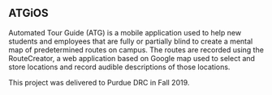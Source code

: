 ## ATGiOS

Automated Tour Guide (ATG) is a mobile application used to help new students and employees that are fully or partially blind to create a mental map of predetermined routes on campus.
The routes are recorded using the RouteCreator, a web application based on Google map used to select and store locations and record audible descriptions of those locations.

This project was delivered to Purdue DRC in Fall 2019.
